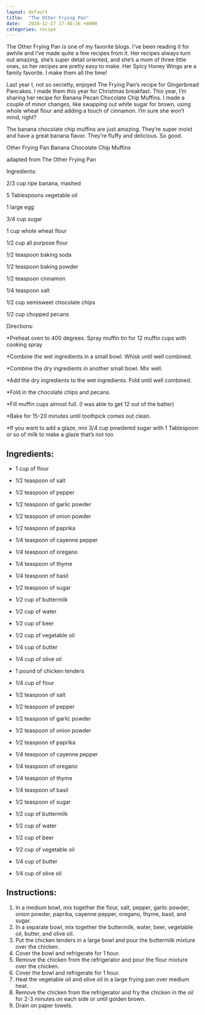 ```yaml
---
layout: default
title:  "The Other Frying Pan"
date:   2020-12-27 17:46:16 +0000
categories: recipe
---
```

The Other Frying Pan is one of my favorite blogs. I’ve been reading it for awhile and I’ve made quite a few recipes from it. Her recipes always turn out amazing, she’s super detail oriented, and she’s a mom of three little ones, so her recipes are pretty easy to make. Her Spicy Honey Wings are a family favorite. I make them all the time!

Last year I, not so secretly, enjoyed The Frying Pan’s recipe for Gingerbread Pancakes. I made them this year for Christmas breakfast. This year, I’m sharing her recipe for Banana Pecan Chocolate Chip Muffins. I made a couple of minor changes, like swapping out white sugar for brown, using whole wheat flour and adding a touch of cinnamon. I’m sure she won’t mind, right?

The banana chocolate chip muffins are just amazing. They’re super moist and have a great banana flavor. They’re fluffy and delicious. So good.

Other Frying Pan Banana Chocolate Chip Muffins

adapted from The Other Frying Pan

Ingredients:

2/3 cup ripe banana, mashed

5 Tablespoons vegetable oil

1 large egg

3/4 cup sugar

1 cup whole wheat flour

1/2 cup all purpose flour

1/2 teaspoon baking soda

1/2 teaspoon baking powder

1/2 teaspoon cinnamon

1/4 teaspoon salt

1/2 cup semisweet chocolate chips

1/2 cup chopped pecans

Directions:

*Preheat oven to 400 degrees. Spray muffin tin for 12 muffin cups with cooking spray

*Combine the wet ingredients in a small bowl. Whisk until well combined.

*Combine the dry ingredients in another small bowl. Mix well.

*Add the dry ingredients to the wet ingredients. Fold until well combined.

*Fold in the chocolate chips and pecans.

*Fill muffin cups almost full. (I was able to get 12 out of the batter)

*Bake for 15-20 minutes until toothpick comes out clean.

*If you want to add a glaze, mix 3/4 cup powdered sugar with 1 Tablespoon or so of milk to make a glaze that’s not too
## Ingredients:

- 1 cup of flour
- 1/2 teaspoon of salt
- 1/2 teaspoon of pepper
- 1/2 teaspoon of garlic powder
- 1/2 teaspoon of onion powder
- 1/2 teaspoon of paprika
- 1/4 teaspoon of cayenne pepper
- 1/4 teaspoon of oregano
- 1/4 teaspoon of thyme
- 1/4 teaspoon of basil
- 1/2 teaspoon of sugar

- 1/2 cup of buttermilk
- 1/2 cup of water
- 1/2 cup of beer
- 1/2 cup of vegetable oil
- 1/4 cup of butter
- 1/4 cup of olive oil

- 1 pound of chicken tenders
- 1/4 cup of flour
- 1/2 teaspoon of salt
- 1/2 teaspoon of pepper
- 1/2 teaspoon of garlic powder
- 1/2 teaspoon of onion powder
- 1/2 teaspoon of paprika
- 1/4 teaspoon of cayenne pepper
- 1/4 teaspoon of oregano
- 1/4 teaspoon of thyme
- 1/4 teaspoon of basil
- 1/2 teaspoon of sugar
- 1/2 cup of buttermilk
- 1/2 cup of water
- 1/2 cup of beer
- 1/2 cup of vegetable oil
- 1/4 cup of butter
- 1/4 cup of olive oil

## Instructions:

1. In a medium bowl, mix together the flour, salt, pepper, garlic powder, onion powder, paprika, cayenne pepper, oregano, thyme, basil, and sugar.
2. In a separate bowl, mix together the buttermilk, water, beer, vegetable oil, butter, and olive oil.
3. Put the chicken tenders in a large bowl and pour the buttermilk mixture over the chicken.
4. Cover the bowl and refrigerate for 1 hour.
5. Remove the chicken from the refrigerator and pour the flour mixture over the chicken.
6. Cover the bowl and refrigerate for 1 hour.
7. Heat the vegetable oil and olive oil in a large frying pan over medium heat.
8. Remove the chicken from the refrigerator and fry the chicken in the oil for 2-3 minutes on each side or until golden brown.
9. Drain on paper towels.
